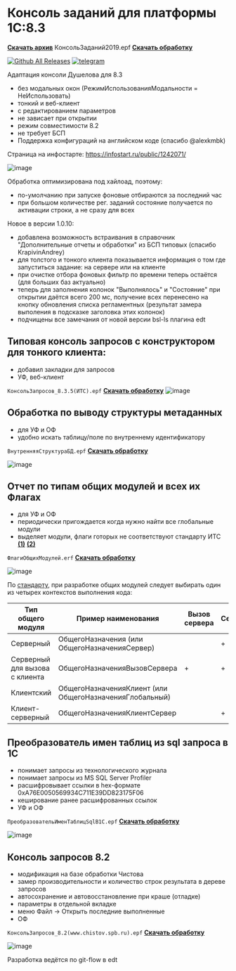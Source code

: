 # Консоль заданий для платформы 1С:8.3 

__[Скачать архив](https://github.com/kuzyara/JobsConsole2019.epf/releases/latest/download/JobsConsole2019.zip)__ КонсольЗаданий2019.epf __[Скачать обработку](https://github.com/kuzyara/JobsConsole2019.epf/raw/master/КонсольЗаданий2019.epf)__

[![Github All Releases](https://img.shields.io/github/downloads/kuzyara/JobsConsole2019.epf/total.svg)]() [![telegram](https://patrolavia.github.io/telegram-badge/chat.png)](https://t.me/KuzNikAl)

Адаптация консоли Душелова для 8.3
* без модальных окон (РежимИспользованияМодальности = НеИспользовать)
* тонкий и веб-клиент
* с редактированием параметров
* не зависает при открытии
* режим совместимости 8.2
* не требует БСП
* Поддержка конфигураций на английском коде (спасибо @alexkmbk)

Страница на инфостарте: https://infostart.ru/public/1242071/

![image](Main/JobConsole2019.gif?raw=true)

Обработка оптимизирована под хайлоад, поэтому:
* по-умолчанию при запуске фоновые отбираются за последний час
* при большом количестве рег. заданий состояние получается по активации строки, а не сразу для всех

Новое в версии 1.0.10:
* добавлена возможность встраивания в справочник "Дополнительные отчеты и обработки" из БСП типовых (спасибо KrapivinAndrey)
* для толстого и тонкого клиента показывается информация о том где запуститься задание: на сервере или на клиенте
* при очистке отбора фоновых фильтр по времени теперь остаётся (для больших баз актуально)
* теперь для заполнения колонок "Выполнялось" и "Состояние" при открытии даётся всего 200 мс, получение всех перенесено на кнопку обновления списка регламентных (результат замера выполения в подсказке заголовка этих колонок)
* подчищены все замечания от новой версии bsl-ls плагина edt

## Типовая консоль запросов с конструктором для тонкого клиента:
* добавил закладки для запросов
* УФ, веб-клиент

`КонсольЗапросов_8.3.5(ИТС).epf` __[Скачать обработку](https://github.com/kuzyara/JobsConsole2019.epf/raw/master/Обработки/КонсольЗапросов_8.3.5(ИТС).epf)__
![image](https://user-images.githubusercontent.com/2604430/50132733-22f2fb00-02bb-11e9-8f59-a7e9ee058f05.png)

## Обработка по выводу структуры метаданных
* для УФ и ОФ
* удобно искать таблицу/поле по внутреннему идентификатору

`ВнутренняяСтруктураБД.epf` __[Скачать обработку](https://github.com/kuzyara/JobsConsole2019.epf/raw/master/Обработки/ВнутренняяСтруктураБД.epf)__

![image](https://user-images.githubusercontent.com/2604430/62603889-6f15ad00-b929-11e9-8be8-57a7852830f7.png)

## Отчет по типам общих модулей и всех их Флагах
* для УФ и ОФ
* периодически пригождается когда нужно найти все глобальные модули
* выделяет модули, флаги готорых не соответствуют стандарту ИТС __[(1)](https://its.1c.ru/db/v8std/content/469/hdoc)__ __[(2)](https://1c-syntax.github.io/bsl-language-server/diagnostics/CommonModuleInvalidType/)__

`ФлагиОбщихМодулей.erf` __[Скачать обработку](https://github.com/kuzyara/JobsConsole2019.epf/raw/master/Обработки/ФлагиОбщихМодулей.erf)__

![image](https://user-images.githubusercontent.com/2604430/129529252-e7ae88e6-2afd-4638-a7d3-ba26d9470a61.png)

По [стандарту](https://its.1c.ru/db/v8std/content/469/hdoc), при разработке общих модулей следует выбирать один из четырех контекстов выполнения кода:

|Тип общего модуля | Пример наименования | Вызов сервера | Сервер | Внешнее соединение | Клиент(обычное приложение) | Клиент(управляемое приложение)|
| -- | -- | -- | -- | -- | -- | -- |
| Серверный | ОбщегоНазначения (или ОбщегоНазначенияСервер) |   | + | + | + |  
| Серверный для вызова с клиента | ОбщегоНазначенияВызовСервера | + | + |   |   |  
| Клиентский | ОбщегоНазначенияКлиент (или ОбщегоНазначенияГлобальный) |   |   |   | + | +
| Клиент-серверный | ОбщегоНазначенияКлиентСервер |   | + | + | + | +|

## Преобразователь имен таблиц из sql запроса в 1С
* понимает запросы из технологического журнала
* понимает запросы из MS SQL Server Profiler
* расшифровывает ссылки в hex-формате 0xA76E0050569934C711E39DD823175F06
* кеширование ранее расшифрованных ссылок
* УФ и ОФ

`ПреобразовательИменТаблицSqlВ1С.epf` __[Скачать обработку](https://github.com/kuzyara/JobsConsole2019.epf/raw/master/Обработки/ПреобразовательИменТаблицSqlВ1С.epf)__

![image](https://user-images.githubusercontent.com/2604430/129534878-3b10eafd-013e-4196-af25-8ee87392bc7c.png)

## Консоль запросов 8.2
* модификация на базе обработки Чистова
* замер производительности и количество строк результата в дереве запросов
* автосохранение и автовосстановление при краше (отладке)
* параметры в отдельной вкладке
* меню Файл -> Открыть последние выполненные
* ОФ

`КонсольЗапросов_8.2(www.chistov.spb.ru).epf` __[Скачать обработку](https://github.com/kuzyara/JobsConsole2019.epf/raw/master/Обработки/КонсольЗапросов_8.2(www.chistov.spb.ru).epf)__

![image](Main/QueryConcoleScreenshot.png?raw=true)

Разработка ведётся по git-flow в edt
